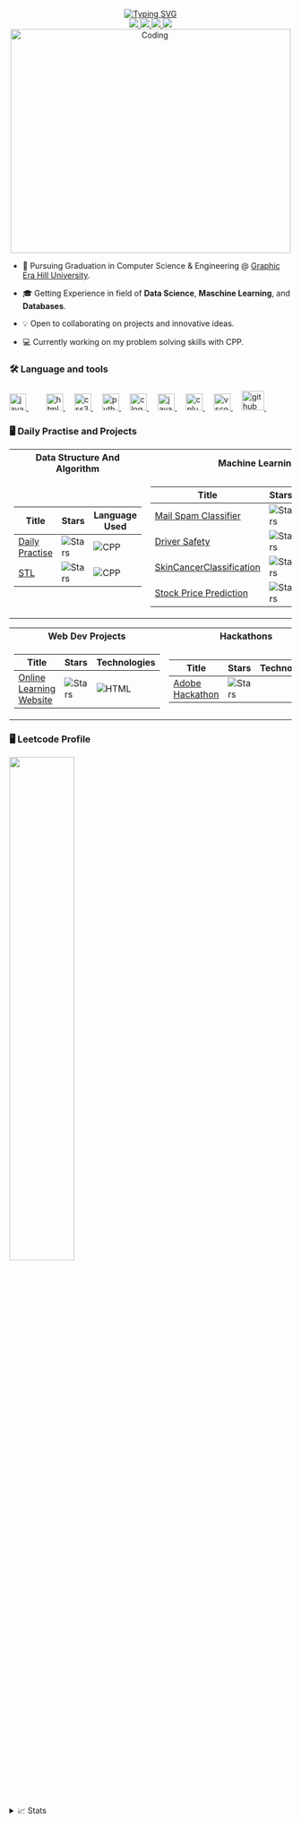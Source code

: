 <p align="center">
<a href="https://github.com/Kuliyalrashmi">
    <img src="https://readme-typing-svg.demolab.com?font=Georgia&size=18&duration=2000&pause=100&multiline=true&width=700&height=80&lines=Rashmi+Kuliyal;Tech+Enthusiast+%7C+Grad+Student+%7C+Computer+Engineering+Understudies;Machine+Learning+%7C+Data+Science+%7C+Web+Devlopment" alt="Typing SVG" />
</a>
<br/>

<a href="">
    <img src="https://img.shields.io/badge/Website-Kuliyal.io-red?style=flat-square">
</a>  
<a href="">
    <img src="https://img.shields.io/badge/PDF-CV-red?style=flat-square&logo=adobe">
</a>  
<a href="http://www.linkedin.com/in/rashmi-kuliyal-01189622b">
    <img src="https://img.shields.io/badge/-Linkedin-blue?style=flat-square&logo=linkedin">
</a>
<a href="mailto:">
    <img src="https://img.shields.io/badge/-Email-red?style=flat-square&logo=gmail&logoColor=white">
</a>
</a>

<br/> 

<!--
<a href="(https://github.com/Kuliyalrashmi)">
    <img src="https://github-stats-alpha.vercel.app/api?username=Kuliyalrashmi&cc=22272e&tc=37BCF6&ic=fff&bc=0000">
</a>
-->

<img src="https://cdn.dribbble.com/users/330915/screenshots/2082808/2_reports_dribbble.gif" alt="Coding"  height= 400 width=500>


</p>

* 📖 Pursuing Graduation in Computer Science & Engineering @ [Graphic Era Hill University](https://www.gehu.ac.in/). 

* 🎓 Getting Experience in field of **Data Science**, **Maschine Learning**, and **Databases**.

* 💡 Open to collaborating on projects and innovative ideas.

* 💻 Currently working on my problem solving skills with CPP.

###

<h3 align="left">🛠 Language and tools</h3>

###

<div align="left">
  <a href="https://devdocs.io/javascript/" target="_blank" rel="noreferrer"> <img src="https://cdn.jsdelivr.net/gh/devicons/devicon/icons/javascript/javascript-original.svg" height="30" alt="javascript logo"  />  </a> 
  <img width="12" />
  <img width="12" />
  <a href="https://www.w3.org/html/" target="_blank" rel="noreferrer"> <img src="https://cdn.jsdelivr.net/gh/devicons/devicon/icons/html5/html5-original.svg" height="30" alt="html5 logo"  />  </a> 
  <img width="12" />
  <a href="https://www.w3schools.com/css/" target="_blank" rel="noreferrer"> <img src="https://cdn.jsdelivr.net/gh/devicons/devicon/icons/css3/css3-original.svg" height="30" alt="css3 logo"  /> </a> 
  <img width="12" />
  <a href="https://www.python.org" target="_blank" rel="noreferrer"> <img src="https://cdn.jsdelivr.net/gh/devicons/devicon/icons/python/python-original.svg" height="30" alt="python logo"  />  </a> 
  <img width="12" />
  <a href="https://www.cprogramming.com/" target="_blank" rel="noreferrer"> <img src="https://cdn.jsdelivr.net/gh/devicons/devicon/icons/c/c-original.svg" height="30" alt="c logo"  /> </a> 
  <img width="12" />
  <a href="https://www.java.com" target="_blank" rel="noreferrer"> <img src="https://cdn.jsdelivr.net/gh/devicons/devicon/icons/java/java-original.svg" height="30" alt="java logo"  /> </a> 
  <img width="12" />
  <a href="https://www.w3schools.com/cpp/" target="_blank" rel="noreferrer"> <img src="https://cdn.jsdelivr.net/gh/devicons/devicon/icons/cplusplus/cplusplus-original.svg" height="30" alt="cplusplus logo"  /> </a> 
  <img width="12" />
  <a href="https://code.visualstudio.com/" target="_blank" rel="noreferrer"> <img src="https://cdn.jsdelivr.net/gh/devicons/devicon/icons/vscode/vscode-original.svg" height="30" alt="vscode logo"  /> </a> 
  <img width="12" />
  <a href="https://docs.github.com/en/get-started/quickstart/git-and-github-learning-resources" target="_blank" rel="noreferrer"><img src="https://banner2.cleanpng.com/20180711/iqy/aawpwnuou.webp" height="35" width="40" alt="github logo"  /> </a> 
  <img width="12" /> 
</div>

###


### 🖥️ Daily Practise and Projects
<table>
<tr><th>Data Structure And Algorithm</th><th>Machine Learning</th></tr>
<tr><td>

|Title | Stars | Language Used |
|--|--|--|
| [Daily Practise](https://github.com/Kuliyalrashmi/DSA_Questions) | <img alt="Stars" src="https://img.shields.io/github/stars/Kuliyalrashmi/DSA_Questions?style=flat-circle&labelColor=red"/> | ![CPP](https://img.shields.io/badge/-C++-blue?logo=cplusplus&logoColor=green&labelColor=blue&color=orange)|
| [STL](https://github.com/Kuliyalrashmi/CPP) | <img alt="Stars" src="https://img.shields.io/github/stars/Kuliyalrashmi/CPP?style=flat-circle&labelColor=red"/> | ![CPP](https://img.shields.io/badge/-C++-blue?logo=cplusplus&logoColor=green&labelColor=blue&color=orange)|

</td><td>

|Title | Stars | Technologies|
|--|--|--|
| [Mail Spam Classifier](https://github.com/Kuliyalrashmi/Mail-Spam-Classification) | <img alt="Stars" src="https://img.shields.io/github/stars/Kuliyalrashmi/Mail-Spam-Classification?style=flat-circle&labelColor=orange"/> | ![Python](https://img.shields.io/badge/Python-package%2Fv%2F%3Auser%2F%3Arepo?logo=Python&logoColor=green&labelColor=blue&color=orange)|
| [Driver Safety](https://github.com/Kuliyalrashmi/DriverSafety) | <img alt="Stars" src="https://img.shields.io/github/stars/Kuliyalrashmi/DriverSafety?style=flat-circle&labelColor=orange"/> | ![Python](https://img.shields.io/badge/Python-package%2Fv%2F%3Auser%2F%3Arepo?logo=Python&logoColor=green&labelColor=blue&color=orange)|
| [SkinCancerClassification](https://github.com/Kuliyalrashmi/SkinCancerClassifier) | <img alt="Stars" src="https://img.shields.io/github/stars/Kuliyalrashmi/SkinCancerClassifier?style=flat-circle&labelColor=orange"/> | ![Python](https://img.shields.io/badge/Python-package%2Fv%2F%3Auser%2F%3Arepo?logo=Python&logoColor=green&labelColor=blue&color=orange)|
| [Stock Price Prediction](https://github.com/Kuliyalrashmi/Stock-Price-Prediction) | <img alt="Stars" src="https://img.shields.io/github/stars/Kuliyalrashmi/Stock-Price-Prediction?style=flat-circle&labelColor=orange"/> | ![Python](https://img.shields.io/badge/Python-package%2Fv%2F%3Auser%2F%3Arepo?logo=Python&logoColor=green&labelColor=blue&color=orange)|

</td></tr> </table>

<table>
<tr><th>Web Dev Projects</th><th>Hackathons</th></tr>
<tr><td>

|Title | Stars | Technologies|
|--|--|--|
| [Online Learning Website](https://github.com/Kuliyalrashmi/Online-Learning-Website) | <img alt="Stars" src="https://img.shields.io/github/stars/Kuliyalrashmi/Online-Learning-Website?style=flat-circle&labelColor=red"/> | ![HTML](https://img.shields.io/badge/HTML5-E34F26?style=for-the-badge&logo=html5&logoColor=white) | 
</td><td>

|Title | Stars | Technologies|
|--|--|--|
| [Adobe Hackathon](https://github.com/Kuliyalrashmi/Adobe-GenSolve) | <img alt="Stars" src="https://img.shields.io/github/stars/Kuliyalrashmi/Adobe-GenSolve?style=flat-circle&labelColor=red"/> |
 
</td></tr> </table>


### 🖥 Leetcode Profile
<img width="48%" src="https://leetcard.jacoblin.cool/rashmikuliyal543?theme=dark&font=baloo&extension=null&border=2&border_radius=8">


<details>
<summary>📈 Stats</summary>
<br>
    
## My Github Stats


![](http://github-profile-summary-cards.vercel.app/api/cards/profile-details?username=Kuliyalrashmi&theme=dracula) 

![](http://github-profile-summary-cards.vercel.app/api/cards/repos-per-language?username=Kuliyalrashmi&theme=dracula) 
![](http://github-profile-summary-cards.vercel.app/api/cards/most-commit-language?username=Kuliyalrashmi&theme=dracula)

<br>
Currently Coding & Listening to:

[![Spotify](https://novatorem.vercel.app/api/spotify)](https://open.spotify.com/user/31lx4jv3jp2wfurwv62ynv5f7wyq)


[![](https://visitcount.itsvg.in/api?id=Kuliyalrashmi&icon=5&color=11)](https://visitcount.itsvg.in)

</details>
